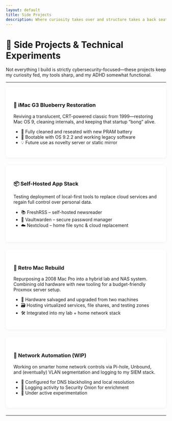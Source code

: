 ```yaml
---
layout: default
title: Side Projects
description: Where curiosity takes over and structure takes a back seat
---
```


# 🧪 Side Projects & Technical Experiments

Not everything I build is strictly cybersecurity-focused—these projects keep my curiosity fed, my tools sharp, and my ADHD somewhat functional.

---

<div class="card">
  <h3><a href="/side-projects/imac-g3">🍇 iMac G3 Blueberry Restoration</a></h3>
  <p>Reviving a translucent, CRT-powered classic from 1999—restoring Mac OS 9, cleaning internals, and keeping that startup “bong” alive.</p>
  <ul>
    <li>🧼 Fully cleaned and reseated with new PRAM battery</li>
    <li>📀 Bootable with OS 9.2.2 and working legacy software</li>
    <li>💡 Future use as novelty server or static mirror</li>
  </ul>
</div>

<div class="card">
  <h3><a href="/side-projects/self-hosted-apps">📦 Self-Hosted App Stack</a></h3>
  <p>Testing deployment of local-first tools to replace cloud services and regain full control over personal data.</p>
  <ul>
    <li>📚 FreshRSS – self-hosted newsreader</li>
    <li>🔐 Vaultwarden – secure password manager</li>
    <li>☁️ Nextcloud – home file sync & cloud replacement</li>
  </ul>
</div>

<div class="card">
  <h3>💾 Retro Mac Rebuild</h3>
  <p>Repurposing a 2008 Mac Pro into a hybrid lab and NAS system. Combining old hardware with new tooling for a budget-friendly Proxmox server setup.</p>
  <ul>
    <li>🧱 Hardware salvaged and upgraded from two machines</li>
    <li>🗃️ Hosting virtualized services, file shares, and testing zones</li>
    <li>🛠 Integrated into my lab + home network stack</li>
  </ul>
</div>

<div class="card">
  <h3>🧠 Network Automation (WIP)</h3>
  <p>Working on smarter home network controls via Pi-hole, Unbound, and (eventually) VLAN segmentation and logging to my SIEM stack.</p>
  <ul>
    <li>🧰 Configured for DNS blackholing and local resolution</li>
    <li>📡 Logging activity to Security Onion for enrichment</li>
    <li>🚧 Under active experimentation</li>
  </ul>
</div>

---

<style>
.card {
  background: #fff;
  padding: 1.5rem;
  margin-bottom: 1.5rem;
  box-shadow: 0 2px 8px rgba(0,0,0,0.05);
  border-radius: 8px;
}

.card h3 a {
  text-decoration: none;
  color: #111;
}

.card h3 a:hover {
  text-decoration: underline;
}
</style>
